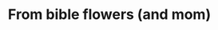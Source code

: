 ---
title: From bible flowers (and mom)
tag: from-bible-flowers-and-mom
permalink: "/category/from-bible-flowers-and-mom"
---